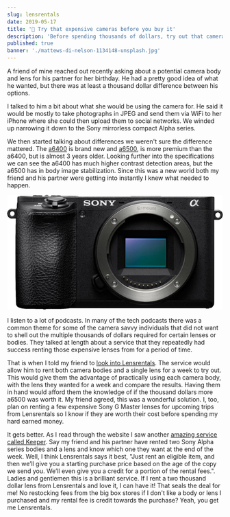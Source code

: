 ```yaml
---
slug: lensrentals
date: 2019-05-17
title: '📸 Try that expensive cameras before you buy it'
description: 'Before spending thousands of dollars, try out that camera and lens first'
published: true
banner: './mattews-di-nelson-1134148-unsplash.jpg'
---
```


A friend of mine reached out recently asking about a potential camera body and lens for his partner for her birthday. He had a pretty good idea of what he wanted, but there was at least a thousand dollar difference between his options.

I talked to him a bit about what she would be using the camera for. He said it would be mostly to take photographs in JPEG and send them via WiFi to her iPhone where she could then upload them to social networks. We winded up narrowing it down to the Sony mirrorless compact Alpha series.

We then started talking about differences we weren't sure the difference mattered. The [a6400](https://www.sony.com/electronics/interchangeable-lens-cameras/ilce-6400) is brand new and [a6500](https://www.sony.com/electronics/interchangeable-lens-cameras/ilce-6500-body-kit), is more premium than the a6400, but is almost 3 years older. Looking further into the specifications we can see the a6400 has much higher contrast detection areas, but the a6500 has in body image stabilization. Since this was a new world both my friend and his partner were getting into instantly I knew what needed to happen.

![Sony a6500 Body](./sony-a6500-body.jpg)

I listen to a lot of podcasts. In many of the tech podcasts there was a common theme for some of the camera savvy individuals that did not want to shell out the multiple thousands of dollars required for certain lenses or bodies. They talked at length about a service that they repeatedly had success renting those expensive lenses from for a period of time.

That is when I told my friend to [look into Lensrentals](https://www.lensrentals.com/). The service would allow him to rent both camera bodies and a single lens for a week to try out. This would give them the advantage of practically using each camera body, with the lens they wanted for a week and compare the results. Having them in hand would afford them the knowledge of if the thousand dollars more a6500 was worth it. My friend agreed, this was a wonderful solution. I, too, plan on renting a few expensive Sony G Master lenses for upcoming trips from Lensrentals so I know if they are worth their cost before spending my hard earned money.

It gets better. As I read through the website I saw another [amazing service called Keeper](https://www.lensrentals.com/keeper). Say my friend and his partner have rented two Sony Alpha series bodies and a lens and know which one they want at the end of the week. Well, I think Lensrentals says it best, "Just rent an eligible item, and then we’ll give you a starting purchase price based on the age of the copy we send you. We’ll even give you a credit for a portion of the rental fees.". Ladies and gentlemen this is a brilliant service. If I rent a two thousand dollar lens from Lensrentals and love it, I can have it! That seals the deal for me! No restocking fees from the big box stores if I don't like a body or lens I purchased and my rental fee is credit towards the purchase? Yeah, you get me Lensrentals.
